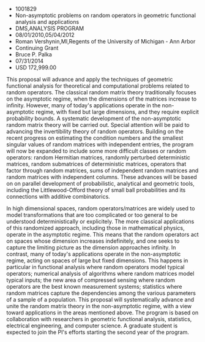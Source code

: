 
* 1001829
* Non-asymptotic problems on random operators in geometric functional analysis and applications
* DMS,ANALYSIS PROGRAM
* 08/01/2010,05/04/2012
* Roman Vershynin,MI,Regents of the University of Michigan - Ann Arbor
* Continuing Grant
* Bruce P. Palka
* 07/31/2014
* USD 172,999.00

This proposal will advance and apply the techniques of geometric functional
analysis for theoretical and computational problems related to random operators.
The classical random matrix theory traditionally focuses on the asymptotic
regime, when the dimensions of the matrices increase to infinity. However, many
of today's applications operate in the non-asymptotic regime, with fixed but
large dimensions, and they require explicit probability bounds. A systematic
development of the non-asymptotic random matrix theory will be carried out.
Special attention will be paid to advancing the invertibility theory of random
operators. Building on the recent progress on estimating the condition numbers
and the smallest singular values of random matrices with independent entries,
the program will now be expanded to include some more difficult classes or
random operators: random Hermitian matrices, randomly perturbed deterministic
matrices, random submatrices of deterministic matrices, operators that factor
through random matrices, sums of independent random matrices and random matrices
with independent columns. These advances will be based on on parallel
development of probabilistic, analytical and geometric tools, including the
Littlewood-Offord theory of small ball probabilities and its connections with
additive combinatorics.

In high dimensional spaces, random operators/matrices are widely used to model
transformations that are too complicated or too general to be understood
deterministically or explicitely. The more classical applications of this
randomized approach, including those in mathematical physics, operate in the
asymptotic regime. This means that the random operators act on spaces whose
dimension increases indefinitely, and one seeks to capture the limiting picture
as the dimension approaches infinity. In contrast, many of today's applications
operate in the non-asymptotic regime, acting on spaces of large but fixed
dimensions. This happens in particular in functional analysis where random
operators model typical operators; numerical analysis of algorithms where random
matrices model typical inputs; the new area of compressed sensing where random
operators are the best known measurement systems; statistics where random
matrices capture the dependencies among the various parameters of a sample of a
population. This proposal will systematically advance and unite the random
matrix theory in the non-asymptotic regime, with a view toward applications in
the areas mentioned above. The program is based on collaboration with
researchers in geometric functional analysis, statistics, electrical
engineering, and computer science. A graduate student is expected to join the
PI's efforts starting the second year of the program.

